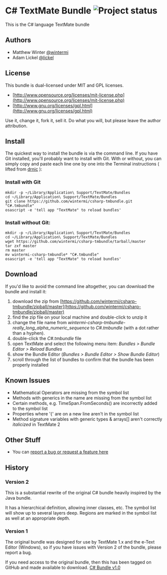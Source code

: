# C# TextMate Bundle ![Project status](http://stillmaintained.com/wintermi/csharp-tmbundle.png)

This is the C# language TextMate bundle

## Authors

* Matthew Winter [@wintermi](https://github.com/wintermi)
* Adam Lickel [@lickel](https://github.com/lickel)

## License

This bundle is dual-licensed under MIT and GPL licenses.

* [http://www.opensource.org/licenses/mit-license.php](http://www.opensource.org/licenses/mit-license.php)
* [http://www.gnu.org/licenses/gpl.html](http://www.gnu.org/licenses/gpl.html)

Use it, change it, fork it, sell it. Do what you will, but please leave the author attribution.

## Install

The quickest way to install the bundle is via the command line. If you have Git installed, you'll probably want to install with Git. With or without, you can simply copy and paste each line one by one into the Terminal instructions ( lifted from [drnic](http://github.com/drnic/ruby-on-rails-tmbundle) ):

### Install with Git

    mkdir -p ~/Library/Application\ Support/TextMate/Bundles
    cd ~/Library/Application\ Support/TextMate/Bundles
    git clone https://github.com/wintermi/csharp-tmbundle.git "C#.tmbundle"
    osascript -e 'tell app "TextMate" to reload bundles'

### Install without Git:

    mkdir -p ~/Library/Application\ Support/TextMate/Bundles
    cd ~/Library/Application\ Support/TextMate/Bundles
    wget https://github.com/wintermi/csharp-tmbundle/tarball/master
    tar zxf master
    rm master
    mv wintermi-csharp-tmbundle* "C#.tmbundle"
    osascript -e 'tell app "TextMate" to reload bundles'

## Download

If you'd like to avoid the command line altogether, you can download the bundle and install it:

1. download the zip from [https://github.com/wintermi/csharp-tmbundle/zipball/master](https://github.com/wintermi/csharp-tmbundle/zipball/master)
2. find the zip file on your local machine and double-click to unzip it
3. change the file name from *wintermi-csharp-tmbundle-really_long_alpha_numeric_sequence* to *C#.tmbundle* (with a dot rather than a hyphen).
4. double-click the *C#.tmbundle* file
5. open TextMate and select the following menu item: *Bundles > Bundle Editor > Reload Bundles*
6. show the Bundle Editor (*Bundles > Bundle Editor > Show Bundle Editor*)
7. scroll through the list of bundles to confirm that the bundle has been properly installed

## Known Issues

* Mathematical Operators are missing from the symbol list
* Methods with generics in the name are missing from the symbol list
* Certain methods, e.g. TimeSpan.FromSeconds() are incorrectly added to the symbol list
* Properties where '{' are on a new line aren't in the symbol list
* Method signature variables with generic types & arrays[] aren't correctly *italicized* in TextMate 2

## Other Stuff

* You can [report a bug or request a feature here](https://github.com/wintermi/csharp-tmbundle/issues)

## History

### Version 2

This is a substantial rewrite of the original C# bundle heavily inspired by the Java bundle.

It has a hierarchical definition, allowing inner classes, etc. The symbol list will show up to several layers deep. Regions are marked in the symbol list as well at an appropriate depth.

### Version 1

The original bundle was designed for use by TextMate 1.x and the e-Text Editor (Windows), so if you have issues with Version 2 of the bundle, please report a bug.

If you need access to the original bundle, then this has been tagged on GitHub and made available to download. [C# Bundle v1.0](https://github.com/wintermi/csharp-tmbundle/zipball/v1.0)
